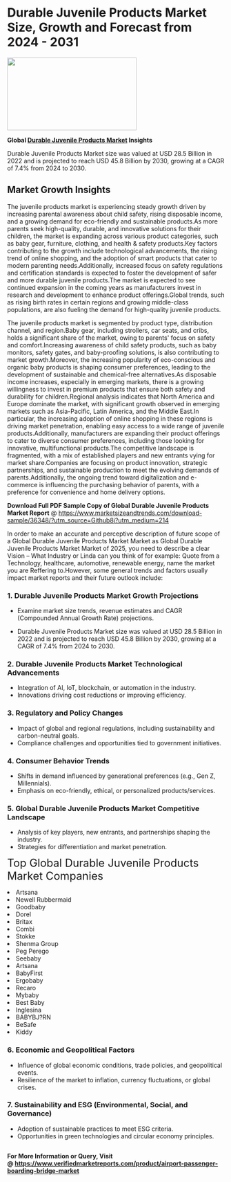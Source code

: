 <H1>Durable Juvenile Products Market Size, Growth and Forecast from 2024 - 2031</H1><img class="aligncenter size-medium wp-image-584254" src="https://thirdeyenews.in/wp-content/uploads/2024/09/Global-Market-Research-300x168.jpeg" alt="" width="300" height="168" /><p><strong>Global&nbsp;<a href="https://www.marketsizeandtrends.com/download-sample/36348/?utm_source=Github8j?utm_medium=214">Durable Juvenile Products Market</a> Insights</strong></p><p>Durable Juvenile Products Market size was valued at USD 28.5 Billion in 2022 and is projected to reach USD 45.8 Billion by 2030, growing at a CAGR of 7.4% from 2024 to 2030.</p><p><h2>Market Growth Insights</h2> <p>The juvenile products market is experiencing steady growth driven by increasing parental awareness about child safety, rising disposable income, and a growing demand for eco-friendly and sustainable products.As more parents seek high-quality, durable, and innovative solutions for their children, the market is expanding across various product categories, such as baby gear, furniture, clothing, and health & safety products.Key factors contributing to the growth include technological advancements, the rising trend of online shopping, and the adoption of smart products that cater to modern parenting needs.Additionally, increased focus on safety regulations and certification standards is expected to foster the development of safer and more durable juvenile products.The market is expected to see continued expansion in the coming years as manufacturers invest in research and development to enhance product offerings.Global trends, such as rising birth rates in certain regions and growing middle-class populations, are also fueling the demand for high-quality juvenile products.</p> <p>The juvenile products market is segmented by product type, distribution channel, and region.Baby gear, including strollers, car seats, and cribs, holds a significant share of the market, owing to parents' focus on safety and comfort.Increasing awareness of child safety products, such as baby monitors, safety gates, and baby-proofing solutions, is also contributing to market growth.Moreover, the increasing popularity of eco-conscious and organic baby products is shaping consumer preferences, leading to the development of sustainable and chemical-free alternatives.As disposable income increases, especially in emerging markets, there is a growing willingness to invest in premium products that ensure both safety and durability for children.Regional analysis indicates that North America and Europe dominate the market, with significant growth observed in emerging markets such as Asia-Pacific, Latin America, and the Middle East.In particular, the increasing adoption of online shopping in these regions is driving market penetration, enabling easy access to a wide range of juvenile products.Additionally, manufacturers are expanding their product offerings to cater to diverse consumer preferences, including those looking for innovative, multifunctional products.The competitive landscape is fragmented, with a mix of established players and new entrants vying for market share.Companies are focusing on product innovation, strategic partnerships, and sustainable production to meet the evolving demands of parents.Additionally, the ongoing trend toward digitalization and e-commerce is influencing the purchasing behavior of parents, with a preference for convenience and home delivery options.<p><span class=""><strong>Download Full PDF Sample Copy of Global Durable Juvenile Products Market Report</strong> @ <a href="https://www.marketsizeandtrends.com/download-sample/36348/?utm_source=Github8j?utm_medium=214" target="_blank">https://www.marketsizeandtrends.com/download-sample/36348/?utm_source=Github8j?utm_medium=214</a></span></p><p>In order to make an accurate and perceptive description of future scope of a Global&nbsp;Durable Juvenile Products Market Market as Global&nbsp;Durable Juvenile Products Market Market of 2025, you need to describe a clear Vision &ndash; What Industry or Linda can you think of for example: Quote from a Technology, healthcare, automotive, renewable energy, name the market you are Reffering to.However, some general trends and factors usually impact market reports and their future outlook include:</p><h3>1.&nbsp;<strong>Durable Juvenile Products Market Growth Projections</strong></h3><ul><li>Examine market size trends, revenue estimates and CAGR (Compounded Annual Growth Rate) projections.</li><li><p>Durable Juvenile Products Market size was valued at USD 28.5 Billion in 2022 and is projected to reach USD 45.8 Billion by 2030, growing at a CAGR of 7.4% from 2024 to 2030.</p></li></ul><h3>2.&nbsp;<strong>Durable Juvenile Products Market Technological Advancements</strong></h3><ul><li>Integration of AI, IoT, blockchain, or automation in the industry.</li><li>Innovations driving cost reductions or improving efficiency.</li></ul><h3>3.&nbsp;<strong>Regulatory and Policy Changes</strong></h3><ul><li>Impact of global and regional regulations, including sustainability and carbon-neutral goals.</li><li>Compliance challenges and opportunities tied to government initiatives.</li></ul><h3>4.&nbsp;<strong>Consumer Behavior Trends</strong></h3><ul><li>Shifts in demand influenced by generational preferences (e.g., Gen Z, Millennials).</li><li>Emphasis on eco-friendly, ethical, or personalized products/services.</li></ul><h3>5.&nbsp;<strong>Global Durable Juvenile Products Market Competitive Landscape</strong></h3><ul><li>Analysis of key players, new entrants, and partnerships shaping the industry.</li><li>Strategies for differentiation and market penetration.</li></ul><p data-pm-slice="1 1 []"><span style="color: inherit; font-family: inherit; font-size: 25px;">Top Global Durable Juvenile Products Market Companies</span></p><div class="" data-test-id=""><p><li>Artsana</li><li> Newell Rubbermaid</li><li> Goodbaby</li><li> Dorel</li><li> Britax</li><li> Combi</li><li> Stokke</li><li> Shenma Group</li><li> Peg Perego</li><li> Seebaby</li><li> Artsana</li><li> BabyFirst</li><li> Ergobaby</li><li> Recaro</li><li> Mybaby</li><li> Best Baby</li><li> Inglesina</li><li> BABYBJ?RN</li><li> BeSafe</li><li> Kiddy</li></p></div><h3>6.&nbsp;<strong>Economic and Geopolitical Factors</strong></h3><ul><li>Influence of global economic conditions, trade policies, and geopolitical events.</li><li>Resilience of the market to inflation, currency fluctuations, or global crises.</li></ul><h3>7.&nbsp;<strong>Sustainability and ESG (Environmental, Social, and Governance)</strong></h3><ul><li>Adoption of sustainable practices to meet ESG criteria.</li><li>Opportunities in green technologies and circular economy principles.</li></ul><h2><strong style="font-size: 14px;">For More Information or Query, Visit @&nbsp;</strong><a style="background-color: #ffffff; font-size: 14px;" href="https://www.marketsizeandtrends.com/report/durable-juvenile-products-market/" target="_blank">https://www.verifiedmarketreports.com/product/airport-passenger-boarding-bridge-market</a></h2>